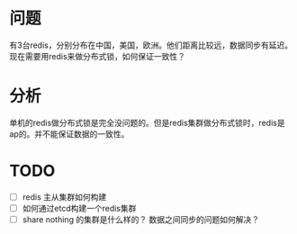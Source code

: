 # 问题
有3台redis，分别分布在中国，美国，欧洲。他们距离比较远，数据同步有延迟。现在需要用redis来做分布式锁，如何保证一致性？

# 分析
单机的redis做分布式锁是完全没问题的。但是redis集群做分布式锁时，redis是ap的。并不能保证数据的一致性。

# TODO
- [ ] redis 主从集群如何构建
- [ ] 如何通过etcd构建一个redis集群
- [ ] share nothing 的集群是什么样的？ 数据之间同步的问题如何解决？